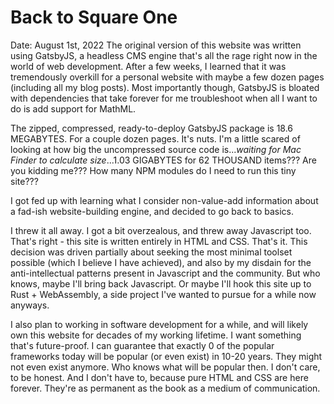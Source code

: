 # Back to Square One

Date: August 1st, 2022
The original version of this website was written using GatsbyJS, a headless CMS engine that's all the rage right now in the world of web development. After a few weeks, I learned that it was tremendously overkill for a personal website with maybe a few dozen pages (including all my blog posts). Most importantly though, GatsbyJS is bloated with dependencies that take forever for me troubleshoot when all I want to do is add support for MathML.

The zipped, compressed, ready-to-deploy GatsbyJS package is 18.6 MEGABYTES. For a couple dozen pages. It's nuts. I'm a little scared of looking at how big the uncompressed source code is..._waiting for Mac Finder to calculate size_...1.03 GIGABYTES for 62 THOUSAND items??? Are you kidding me??? How many NPM modules do I need to run this tiny site???

I got fed up with learning what I consider non-value-add information about a fad-ish website-building engine, and decided to go back to basics.

I threw it all away. I got a bit overzealous, and threw away Javascript too. That's right - this site is written entirely in HTML and CSS. That's it. This decision was driven partially about seeking the most minimal toolset possible (which I believe I have achieved), and also by my disdain for the anti-intellectual patterns present in Javascript and the community. But who knows, maybe I'll bring back Javascript. Or maybe I'll hook this site up to Rust + WebAssembly, a side project I've wanted to pursue for a while now anyways.

I also plan to working in software development for a while, and will likely own this website for decades of my working lifetime. I want something that's future-proof. I can guarantee that exactly 0 of the popular frameworks today will be popular (or even exist) in 10-20 years. They might not even exist anymore. Who knows what will be popular then. I don't care, to be honest. And I don't have to, because pure HTML and CSS are here forever. They're as permanent as the book as a medium of communication.
